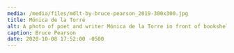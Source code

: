```yaml
---
media: /media/files/mdlt-by-bruce-pearson_2019-300x300.jpg
title: Mónica de la Torre
alt: A photo of poet and writer Mónica de la Torre in front of bookshelves.
caption: Bruce Pearson
date: 2020-10-08 17:52:00 -0500
---
```

